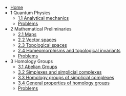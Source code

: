 - [Home](README.md)
- 1 Quantum Physics
  - [1.1 Analytical mechanics](1/1.1.md)
  - [Problems](1/1_problems.md)
- 2 Mathematical Preliminaries
  - [2.1 Maps](2/2.1.md)
  - [2.2 Vector spaces](2/2.2.md)
  - [2.3 Topological spaces](2/2.3.md)
  - [2.4 Homeomorphisms and topological invariants](2/2.4.md)
  - [Problems](2/2_problems.md)
- 3 Homology Groups
  - [3.1 Abelian Groups](3/3.1.md)
  - [3.2 Simplexes and simplicial complexes](3/3.2.md)
  - [3.3 Homology groups of simplicial complexes](3/3.3.md)
  - [3.4 General properties of homology groups](3/3.4.md)
  - [Problems](3/3_problems.md)